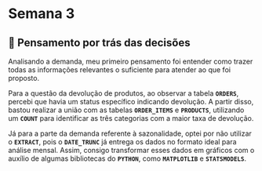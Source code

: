 # Semana 3

## 👀 Pensamento por trás das decisões

Analisando a demanda, meu primeiro pensamento foi entender como trazer todas as informações relevantes o suficiente para atender ao que foi proposto. 

Para a questão da devolução de produtos, ao observar a tabela **`ORDERS`**, percebi que havia um status específico indicando devolução. A partir disso, bastou realizar a união com as tabelas **`ORDER_ITEMS`** e **`PRODUCTS`**, utilizando um **`COUNT`** para identificar as três categorias com a maior taxa de devolução.

Já para a parte da demanda referente à sazonalidade, optei por não utilizar o **`EXTRACT`**, pois o **`DATE_TRUNC`** já entrega os dados no formato ideal para análise mensal. Assim, consigo transformar esses dados em gráficos com o auxílio de algumas bibliotecas do **`PYTHON`**, como **`MATPLOTLIB`** e **`STATSMODELS`**.
